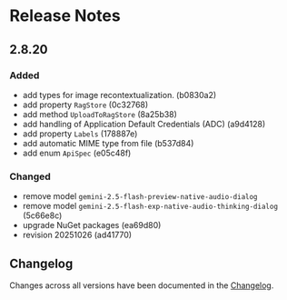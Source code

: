 # Release Notes

## 2.8.20

### Added

- add types for image recontextualization. (b0830a2)
- add property `RagStore` (0c32768)
- add method `UploadToRagStore` (8a25b38)
- add handling of Application Default Credentials (ADC) (a9d4128)
- add property `Labels` (178887e)
- add automatic MIME type from file (b537d84)
- add enum `ApiSpec` (e05c48f)

### Changed

- remove model `gemini-2.5-flash-preview-native-audio-dialog`
- remove model `gemini-2.5-flash-exp-native-audio-thinking-dialog` (5c66e8c)
- upgrade NuGet packages (ea69d80)
- revision 20251026 (ad41770)

## Changelog

Changes across all versions have been documented in the [Changelog](CHANGELOG.md).
